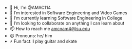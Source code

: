 - 👋 Hi, I’m @AMAC114
- 👀 I’m interested in Software Engineering and Video Games
- 🌱 I’m currently learning Software Engineering in College
- 💞️ I’m looking to collaborate on anything I can learn about 
- 📫 How to reach me amcnam4@lsu.edu
- 😄 Pronouns: he/ him 
- ⚡ Fun fact: I play guitar and skate

<!---
AMAC114/AMAC114 is a ✨ special ✨ repository because its `README.md` (this file) appears on your GitHub profile.
You can click the Preview link to take a look at your changes.
--->
